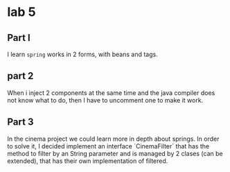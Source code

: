 # lab 5
## Part 	l
I learn `spring` works in 2 forms, with beans and tags.
## part 2
When i inject 2 components at the same time and the java compiler does not know what to do, then I have to uncomment one to make it work.
## Part 3
In the cinema project we could learn more in depth about springs. In order to solve it, I decided implement an interface ´CinemaFilter´ that has the method to filter by an String parameter and is managed by 2 clases (can be extended), that has their own implementation of filtered.

